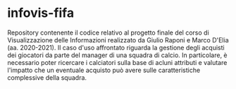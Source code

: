 # infovis-fifa

Repository contenente il codice relativo al progetto finale del corso di Visualizzazione delle Informazioni realizzato da Giulio Raponi e Marco D'Elia (aa. 2020-2021).
Il caso d'uso affrontato riguarda la gestione degli acquisti dei giocatori da parte del manager di una squadra di calcio. In particolare, è necessario poter ricercare i calciatori sulla base di acluni attributi e valutare l'impatto che un eventuale acquisto può avere sulle caratteristiche complessive della squadra.

